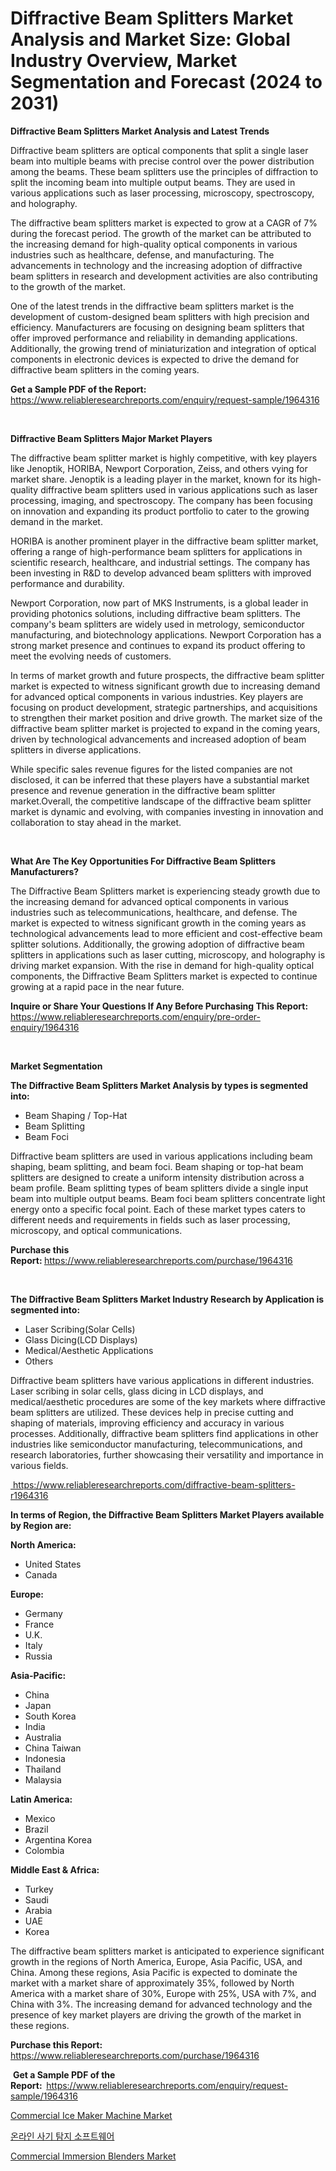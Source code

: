 <p><h1>Diffractive Beam Splitters Market Analysis and Market Size: Global Industry Overview, Market Segmentation and Forecast (2024 to 2031)</h1></p><p><strong>Diffractive Beam Splitters Market Analysis and Latest Trends</strong></p>
<p><p>Diffractive beam splitters are optical components that split a single laser beam into multiple beams with precise control over the power distribution among the beams. These beam splitters use the principles of diffraction to split the incoming beam into multiple output beams. They are used in various applications such as laser processing, microscopy, spectroscopy, and holography.</p><p>The diffractive beam splitters market is expected to grow at a CAGR of 7% during the forecast period. The growth of the market can be attributed to the increasing demand for high-quality optical components in various industries such as healthcare, defense, and manufacturing. The advancements in technology and the increasing adoption of diffractive beam splitters in research and development activities are also contributing to the growth of the market.</p><p>One of the latest trends in the diffractive beam splitters market is the development of custom-designed beam splitters with high precision and efficiency. Manufacturers are focusing on designing beam splitters that offer improved performance and reliability in demanding applications. Additionally, the growing trend of miniaturization and integration of optical components in electronic devices is expected to drive the demand for diffractive beam splitters in the coming years.</p></p>
<p><strong>Get a Sample PDF of the Report:&nbsp;</strong> <a href="https://www.reliableresearchreports.com/enquiry/request-sample/1964316">https://www.reliableresearchreports.com/enquiry/request-sample/1964316</a></p>
<p>&nbsp;</p>
<p><strong>Diffractive Beam Splitters Major Market Players</strong></p>
<p><p>The diffractive beam splitter market is highly competitive, with key players like Jenoptik, HORIBA, Newport Corporation, Zeiss, and others vying for market share. Jenoptik is a leading player in the market, known for its high-quality diffractive beam splitters used in various applications such as laser processing, imaging, and spectroscopy. The company has been focusing on innovation and expanding its product portfolio to cater to the growing demand in the market.</p><p>HORIBA is another prominent player in the diffractive beam splitter market, offering a range of high-performance beam splitters for applications in scientific research, healthcare, and industrial settings. The company has been investing in R&D to develop advanced beam splitters with improved performance and durability.</p><p>Newport Corporation, now part of MKS Instruments, is a global leader in providing photonics solutions, including diffractive beam splitters. The company's beam splitters are widely used in metrology, semiconductor manufacturing, and biotechnology applications. Newport Corporation has a strong market presence and continues to expand its product offering to meet the evolving needs of customers.</p><p>In terms of market growth and future prospects, the diffractive beam splitter market is expected to witness significant growth due to increasing demand for advanced optical components in various industries. Key players are focusing on product development, strategic partnerships, and acquisitions to strengthen their market position and drive growth. The market size of the diffractive beam splitter market is projected to expand in the coming years, driven by technological advancements and increased adoption of beam splitters in diverse applications.</p><p>While specific sales revenue figures for the listed companies are not disclosed, it can be inferred that these players have a substantial market presence and revenue generation in the diffractive beam splitter market.Overall, the competitive landscape of the diffractive beam splitter market is dynamic and evolving, with companies investing in innovation and collaboration to stay ahead in the market.</p></p>
<p>&nbsp;</p>
<p><strong>What Are The Key Opportunities For Diffractive Beam Splitters Manufacturers?</strong></p>
<p><p>The Diffractive Beam Splitters market is experiencing steady growth due to the increasing demand for advanced optical components in various industries such as telecommunications, healthcare, and defense. The market is expected to witness significant growth in the coming years as technological advancements lead to more efficient and cost-effective beam splitter solutions. Additionally, the growing adoption of diffractive beam splitters in applications such as laser cutting, microscopy, and holography is driving market expansion. With the rise in demand for high-quality optical components, the Diffractive Beam Splitters market is expected to continue growing at a rapid pace in the near future.</p></p>
<p><strong>Inquire or Share Your Questions If Any Before Purchasing This Report:</strong> <a href="https://www.reliableresearchreports.com/enquiry/pre-order-enquiry/1964316">https://www.reliableresearchreports.com/enquiry/pre-order-enquiry/1964316</a></p>
<p>&nbsp;</p>
<p><strong>Market Segmentation</strong></p>
<p><strong>The Diffractive Beam Splitters Market Analysis by types is segmented into:</strong></p>
<p><ul><li>Beam Shaping / Top-Hat</li><li>Beam Splitting</li><li>Beam Foci</li></ul></p>
<p><p>Diffractive beam splitters are used in various applications including beam shaping, beam splitting, and beam foci. Beam shaping or top-hat beam splitters are designed to create a uniform intensity distribution across a beam profile. Beam splitting types of beam splitters divide a single input beam into multiple output beams. Beam foci beam splitters concentrate light energy onto a specific focal point. Each of these market types caters to different needs and requirements in fields such as laser processing, microscopy, and optical communications.</p></p>
<p><strong>Purchase this Report:&nbsp;</strong><a href="https://www.reliableresearchreports.com/purchase/1964316">https://www.reliableresearchreports.com/purchase/1964316</a></p>
<p>&nbsp;</p>
<p><strong>The Diffractive Beam Splitters Market Industry Research by Application is segmented into:</strong></p>
<p><ul><li>Laser Scribing(Solar Cells)</li><li>Glass Dicing(LCD Displays)</li><li>Medical/Aesthetic Applications</li><li>Others</li></ul></p>
<p><p>Diffractive beam splitters have various applications in different industries. Laser scribing in solar cells, glass dicing in LCD displays, and medical/aesthetic procedures are some of the key markets where diffractive beam splitters are utilized. These devices help in precise cutting and shaping of materials, improving efficiency and accuracy in various processes. Additionally, diffractive beam splitters find applications in other industries like semiconductor manufacturing, telecommunications, and research laboratories, further showcasing their versatility and importance in various fields.</p></p>
<p><a href="https://www.reliableresearchreports.com/diffractive-beam-splitters-r1964316">&nbsp;https://www.reliableresearchreports.com/diffractive-beam-splitters-r1964316</a></p>
<p><strong>In terms of Region, the Diffractive Beam Splitters Market Players available by Region are:</strong></p>
<p>
    <p> <strong> North America: </strong>
        <ul>
            <li>United States</li>
            <li>Canada</li>
        </ul>
        </p> 
    <p> <strong> Europe: </strong>
        <ul>
            <li>Germany</li>
            <li>France</li>
            <li>U.K.</li>
            <li>Italy</li>
            <li>Russia</li>
        </ul>
        </p> 
    <p> <strong> Asia-Pacific: </strong>
        <ul>
            <li>China</li>
            <li>Japan</li>
            <li>South Korea</li>
            <li>India</li>
            <li>Australia</li>
            <li>China Taiwan</li>
            <li>Indonesia</li>
            <li>Thailand</li>
            <li>Malaysia</li>
        </ul>
        </p> 
    <p> <strong> Latin America: </strong>
        <ul>
            <li>Mexico</li>
            <li>Brazil</li>
            <li>Argentina Korea</li>
            <li>Colombia</li>
        </ul>
        </p> 
    <p> <strong> Middle East & Africa: </strong>
        <ul>
            <li>Turkey</li>
            <li>Saudi</li>
            <li>Arabia</li>
            <li>UAE</li>
            <li>Korea</li>
        </ul>
    </p>
    </p>
<p><p>The diffractive beam splitters market is anticipated to experience significant growth in the regions of North America, Europe, Asia Pacific, USA, and China. Among these regions, Asia Pacific is expected to dominate the market with a market share of approximately 35%, followed by North America with a market share of 30%, Europe with 25%, USA with 7%, and China with 3%. The increasing demand for advanced technology and the presence of key market players are driving the growth of the market in these regions.</p></p>
<p><strong>Purchase this Report: </strong><a href="https://www.reliableresearchreports.com/purchase/1964316">https://www.reliableresearchreports.com/purchase/1964316</a></p>
<p>&nbsp;<strong>Get a Sample PDF of the Report:&nbsp;&nbsp;</strong><a href="https://www.reliableresearchreports.com/enquiry/request-sample/1964316">https://www.reliableresearchreports.com/enquiry/request-sample/1964316</a></p>
<p><strong></strong></p>
<p><p><a href="https://github.com/amapolalg/Market-Research-Report-List-1/blob/main/commercial-ice-maker-machine-market.md">Commercial Ice Maker Machine Market</a></p><p><a href="https://github.com/brendon65677/Market-Research-Report-List-2/blob/main/2265697173075.md">온라인 사기 탐지 소프트웨어</a></p><p><a href="https://github.com/kumertitash/Market-Research-Report-List-1/blob/main/commercial-immersion-blenders-market.md">Commercial Immersion Blenders Market</a></p></p>